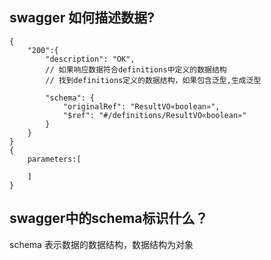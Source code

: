 ## swagger 如何描述数据?
```code
{
    "200":{
        "description": "OK",
        // 如果响应数据符合definitions中定义的数据结构
        // 找到definitions定义的数据结构，如果包含泛型,生成泛型
        
        "schema": {
            "originalRef": "ResultVO«boolean»",
            "$ref": "#/definitions/ResultVO«boolean»"
        }
    }
}
{
    parameters:[

    ]
}
```

## swagger中的schema标识什么？
schema 表示数据的数据结构，数据结构为对象
